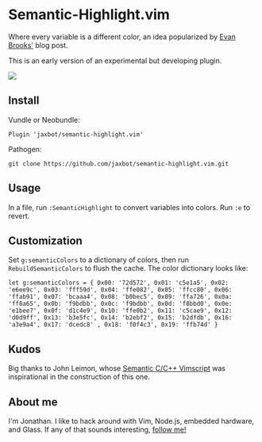 # Semantic-Highlight.vim

Where every variable is a different color, an idea popularized by <a href="https://medium.com/@evnbr/coding-in-color-3a6db2743a1e">Evan Brooks'</a> blog post.

This is an early version of an experimental but developing plugin.

<img src="https://raw.githubusercontent.com/jaxbot/semantic-highlight.vim/master/semantic-highlight.png">

## Install

Vundle or Neobundle:

```
Plugin 'jaxbot/semantic-highlight.vim'
```

Pathogen:

```
git clone https://github.com/jaxbot/semantic-highlight.vim.git
```

## Usage

In a file, run `:SemanticHighlight` to convert variables into colors. Run `:e` to revert.

## Customization

Set `g:semanticColors` to a dictionary of colors, then run `RebuildSemanticColors` to flush the cache. The color dictionary looks like:

```
let g:semanticColors = { 0x00: '72d572', 0x01: 'c5e1a5', 0x02: 'e6ee9c', 0x03: 'fff59d', 0x04: 'ffe082', 0x05: 'ffcc80', 0x06: 'ffab91', 0x07: 'bcaaa4', 0x08: 'b0bec5', 0x09: 'ffa726', 0x0a: 'ff8a65', 0x0b: 'f9bdbb', 0x0c: 'f9bdbb', 0x0d: 'f8bbd0', 0x0e: 'e1bee7', 0x0f: 'd1c4e9', 0x10: 'ffe0b2', 0x11: 'c5cae9', 0x12: 'd0d9ff', 0x13: 'b3e5fc', 0x14: 'b2ebf2', 0x15: 'b2dfdb', 0x16: 'a3e9a4', 0x17: 'dcedc8' , 0x18: 'f0f4c3', 0x19: 'ffb74d' }
```

## Kudos

Big thanks to John Leimon, whose [Semantic C/C++ Vimscript](http://www.vim.org/scripts/script.php?script_id=4945) was inspirational in the construction of this one.

## About me

I'm Jonathan. I like to hack around with Vim, Node.js, embedded hardware, and Glass. If any of that sounds interesting, [follow me!](https://github.com/jaxbot)

